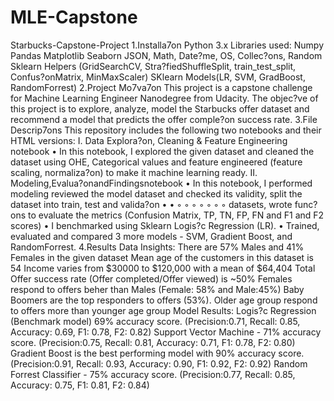 # MLE-Capstone

Starbucks-Capstone-Project 1.Installa7on
Python 3.x
Libraries used:
Numpy
Pandas
Matplotlib
Seaborn
JSON, Math, Date?me, OS, Collec?ons, Random
Sklearn Helpers (GridSearchCV, Stra?fiedShuffleSplit, train_test_split, Confus?onMatrix, MinMaxScaler)
SKlearn Models(LR, SVM, GradBoost, RandomForrest)
2.Project Mo7va7on
This project is a capstone challenge for Machine Learning Engineer Nanodegree from Udacity. The objec?ve of this project is to explore, analyze, model the Starbucks offer dataset and recommend a model that predicts the offer comple?on success rate.
3.File Descrip7ons
This repository includes the following two notebooks and their HTML versions: I. Data Explora?on, Cleaning & Feature Engineering notebook
• In this notebook, I explored the given dataset and cleaned the dataset using OHE, Categorical values and feature engineered (feature scaling, normaliza?on) to make it machine learning ready.
II. Modeling,Evalua?onandFindingsnotebook
• In this notebook, I performed modeling reviewed the model dataset and checked its validity, split the dataset into train, test and valida?on
• •
◦ ◦ ◦ ◦ ◦ ◦
◦
datasets, wrote func?ons to evaluate the metrics (Confusion Matrix, TP, TN, FP, FN and F1 and F2 scores)
• I benchmarked using Sklearn Logis?c Regression (LR).
• Trained, evaluated and compared 3 more models - SVM, Gradient Boost, and RandomForrest.
4.Results Data Insights:
There are 57% Males and 41% Females in the given dataset
Mean age of the customers in this dataset is 54
Income varies from $30000 to $120,000 with a mean of $64,404
Total Offer success rate (Offer completed/Offer viewed) is ~50%
Females respond to offers beher than Males (Female: 58% and Male:45%) Baby Boomers are the top responders to offers (53%).
Older age group respond to offers more than younger age group
Model Results:
Logis?c Regression (Benchmark model) 69% accuracy score. (Precision:0.71, Recall: 0.85, Accuracy: 0.69, F1: 0.78, F2: 0.82)
Support Vector Machine - 71% accuracy score. (Precision:0.75, Recall: 0.81, Accuracy: 0.71, F1: 0.78, F2: 0.80)
Gradient Boost is the best performing model with 90% accuracy score. (Precision:0.91, Recall: 0.93, Accuracy: 0.90, F1: 0.92, F2: 0.92)
Random Forrest Classifier - 75% accuracy score. (Precision:0.77, Recall: 0.85, Accuracy: 0.75, F1: 0.81, F2: 0.84)
